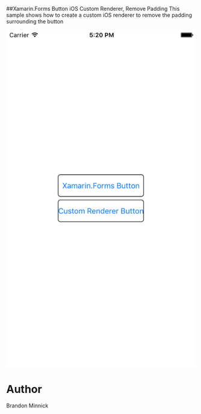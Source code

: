 ##Xamarin.Forms Button iOS Custom Renderer, Remove Padding
This sample shows how to create a custom iOS renderer to remove the padding surrounding the button

![iOS](./Screenshots/Screenshot.png "iOS Custom Button Renderer Removing Padding")

Author
===
Brandon Minnick
